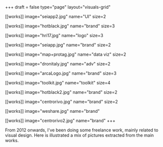 +++
draft = false
type="page"
layout="visuals-grid"

[[works]]
image="seiapp2.jpg"
name="UI"
size=2

[[works]]
image="hotblack.jpg"
name="brand"
size=3

[[works]]
image="hri17.jpg"
name="logo"
size=3

[[works]]
image="seiapp.jpg"
name="brand"
size=2

[[works]]
image="map+protag.jpg"
name="data viz"
size=2

[[works]]
image="dronitaly.jpg"
name="adv"
size=2

[[works]]
image="arcaLogo.jpg"
name="brand"
size=3

[[works]]
image="toolkit.jpg"
name="toolkit"
size=4

[[works]]
image="hotblack2.jpg"
name="brand"
size=2

[[works]]
image="centrorivo.jpg"
name="brand"
size=2

[[works]]
image="weshare.jpg"
name="brand"

[[works]]
image="centrorivo2.jpg"
name="brand"
+++

From 2012 onwards, I've been doing some freelance work, mainly related to visual design. Here is illustrated a mix of pictures extracted from the main works.
